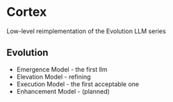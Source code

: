 # Cortex
Low-level reimplementation of the Evolution LLM series
## Evolution
- Emergence Model - the first llm
- Elevation Model - refining
- Execution Model - the first acceptable one
- Enhancement Model - (planned)
